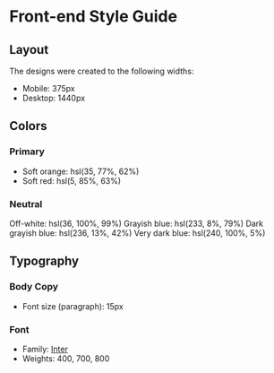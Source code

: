 # Front-end Style Guide

## Layout

The designs were created to the following widths:

- Mobile: 375px
- Desktop: 1440px

## Colors

### Primary

- Soft orange: hsl(35, 77%, 62%)
- Soft red: hsl(5, 85%, 63%)

### Neutral

Off-white: hsl(36, 100%, 99%)
Grayish blue: hsl(233, 8%, 79%)
Dark grayish blue: hsl(236, 13%, 42%)
Very dark blue: hsl(240, 100%, 5%)

## Typography

### Body Copy
 
- Font size (paragraph): 15px

### Font

- Family: [Inter](https://fonts.google.com/specimen/Inter)
- Weights: 400, 700, 800
